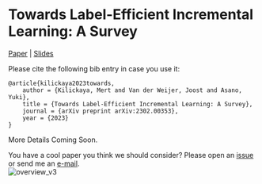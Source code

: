 # Towards Label-Efficient Incremental Learning: A Survey

[Paper](https://arxiv.org/pdf/2302.00353.pdf) | [Slides](https://kilickaya.github.io/resume/survey.pdf)

Please cite the following bib entry in case you use it:
```
@article{kilickaya2023towards,
    author = {Kilickaya, Mert and Van der Weijer, Joost and Asano, Yuki},
    title = {Towards Label-Efficient Incremental Learning: A Survey},
    journal = {arXiv preprint arXiv:2302.00353},
    year = {2023}
}
```

More Details Coming Soon.

You have a cool paper you think we should consider? Please open an [issue](https://github.com/kilickaya/label-efficient-il/issues/new/choose) or send me an [e-mail](kilickayamert@gmail.com).   
![overview_v3](https://user-images.githubusercontent.com/8891413/218692212-c1046fa8-98db-4cc0-a1f3-f72298482624.png)




